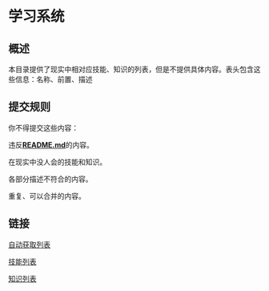 # 学习系统

## 概述

本目录提供了现实中相对应技能、知识的列表，但是不提供具体内容。表头包含这些信息：名称、前置、描述

## 提交规则

你不得提交这些内容：

违反[**README.md**](../../README.md)的内容。

在现实中没人会的技能和知识。

各部分描述不符合的内容。

重复、可以合并的内容。

## 链接

[自动获取列表](AUTO.csv)

[技能列表](SKILL.csv)

[知识列表](KNOWLEDGE.csv)

